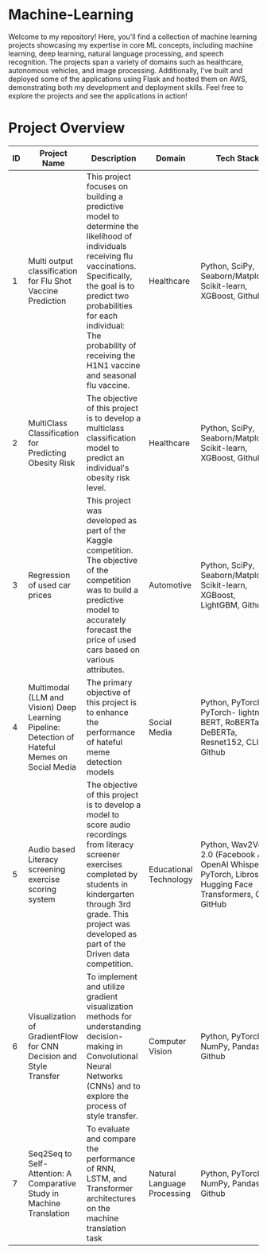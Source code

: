 # Machine-Learning
Welcome to my repository! Here, you'll find a collection of machine learning projects showcasing my expertise in core ML concepts, including machine learning, deep learning, natural language processing, and speech recognition. The projects span a variety of domains such as healthcare, autonomous vehicles, and image processing. Additionally, I’ve built and deployed some of the applications using Flask and hosted them on AWS, demonstrating both my development and deployment skills. Feel free to explore the projects and see the applications in action! 


# Project Overview

| ID  | Project Name                                                                                      | Description                                                                                                                                                                                                  | Domain                     | Tech Stack                                                     | Key Concepts                                            | Deployment | GitHub Link   |
|-----|------------------------------------------------------------------------------|-------------------------------------------------------------------------------------------------------------------------------------------------------------------------------------------------------------|---------------------------|-----------------------------------------------------------------------------------------------|--------------------------------------------------------------------------------|------------|---------------|
| 1   | Multi output classification for Flu Shot Vaccine Prediction                 | This project focuses on building a predictive model to determine the likelihood of individuals receiving flu vaccinations. Specifically, the goal is to predict two probabilities for each individual: The probability of receiving the H1N1 vaccine and seasonal flu vaccine. | Healthcare                 | Python, SciPy, Seaborn/Matplotlib, Scikit-learn, XGBoost, Github                               | Multilabel Classification, supervised learning                                 | Code       | [GithubLink](./Multi-OutputClassificationforFluShotVaccinePrediction/)  |
| 2   | MultiClass Classification for Predicting Obesity Risk                       | The objective of this project is to develop a multiclass classification model to predict an individual's obesity risk level.                                                                               | Healthcare                 | Python, SciPy, Seaborn/Matplotlib, Scikit-learn, XGBoost, Github                               | Multiclass classification                                                      | Code       | [Github Link](./MulticlassClassificationforPredictingObesityRisk/)  |
| 3   | Regression of used car prices                                               | This project was developed as part of the Kaggle competition. The objective of the competition was to build a predictive model to accurately forecast the price of used cars based on various attributes.     | Automotive                 | Python, SciPy, Seaborn/Matplotlib, Scikit-learn, XGBoost, LightGBM, Github                    | Regression                                                                       | Flask      | [GithubLink](./RegressionModelingforPredictingUsedCarPrices/)  |
| 4   | Multimodal (LLM and Vision) Deep Learning Pipeline: Detection of Hateful Memes on Social Media | The primary objective of this project is to enhance the performance of hateful meme detection models                                                                                                       | Social Media               | Python, PyTorch, PyTorch- lightning, BERT, RoBERTa, DeBERTa, Resnet152, CLIP, Github          | Multi Modal Models (Image, text), Transformers, Large Language Models         | Flask      | [GithubLink](/https://github.com/poonamsdongare/Deep-Learning-Projects/)  |
| 5   | Audio based Literacy screening exercise scoring system                      | The objective of this project is to develop a model to score audio recordings from literacy screener exercises completed by students in kindergarten through 3rd grade. This project was developed as part of the Driven data competition. | Educational Technology     | Python, Wav2Vec 2.0 (Facebook AI), OpenAI Whisper, PyTorch, Librosa, Hugging Face Transformers, GPU, GitHub | Multi Modal Models (Audio, text), Transformers, Large Language Models         | Flask      | [GithubLink]  |
| 6   | Visualization of GradientFlow for CNN Decision and Style Transfer           | To implement and utilize gradient visualization methods for understanding decision-making in Convolutional Neural Networks (CNNs) and to explore the process of style transfer.                             | Computer Vision            | Python, PyTorch, NumPy, Pandas, Github                                                        | CNN, Gradient Visualization, Saliency maps, Grad-CAM, fooling images, Neural style transfer | Flask      | [GithubLink]  |
| 7   | Seq2Seq to Self-Attention: A Comparative Study in Machine Translation       | To evaluate and compare the performance of RNN, LSTM, and Transformer architectures on the machine translation task                                                                                        | Natural Language Processing | Python, PyTorch, NumPy, Pandas, Github                                                        | RNN, LSTM, Transformers, Machine Translation, Sequence to Sequence architectures | Flask      | [GithubLink]  |


